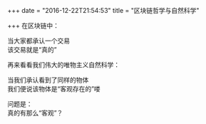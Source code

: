 +++
date = "2016-12-22T21:54:53"
title = "区块链哲学与自然科学"

+++
在区块链中：  
  
当大家都承认一个交易  
该交易就是“真的”  
  
再来看看我们伟大的唯物主义自然科学：  
  
当我们承认看到了同样的物体  
我们便说该物体是“客观存在的”喽  
  
问题是：  
真的有那么“客观”？